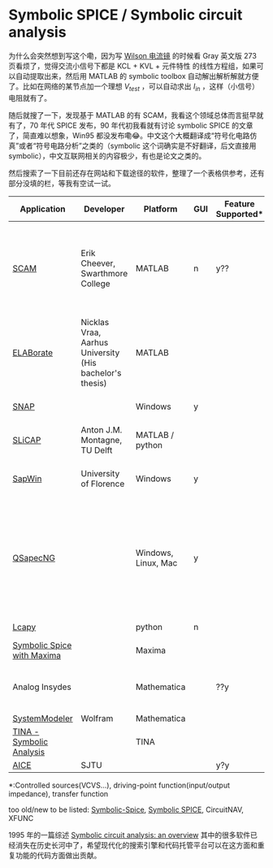 # Symbolic SPICE / Symbolic circuit analysis

为什么会突然想到写这个嘞，因为写 [Wilson 电流镜](../analog-subcircuits/Wilson_current_mirror.md) 的时候看 Gray 英文版 273 页看烦了，觉得交流小信号下都是 KCL + KVL + 元件特性 的线性方程组，如果可以自动提取出来，然后用 MATLAB 的 symbolic toolbox 自动解出解析解就方便了。比如在网络的某节点加一个理想 $V_{test}$ ，可以自动求出 $I_{in}$ ，这样（小信号）电阻就有了。

随后就搜了一下，发现基于 MATLAB 的有 SCAM，我看这个领域总体而言挺早就有了，70 年代 SPICE 发布，90 年代初我看就有讨论 symbolic SPICE 的文章了，简直难以想象，Win95 都没发布嘞😂。中文这个大概翻译成“符号化电路仿真”或者“符号电路分析”之类的（symbolic 这个词确实是不好翻译，后文直接用 symbolic），中文互联网相关的内容极少，有也是论文之类的。

然后搜索了一下目前还存在网站和下载途径的软件，整理了一个表格供参考，还有部分没填的栏，等我有空试一试。

| Application                                                  | Developer                                               | Platform            | GUI  | Feature Supported* | First release | Latest release                 | License                | Comment                                                      |
| ------------------------------------------------------------ | ------------------------------------------------------- | ------------------- | ---- | ------------------ | ------------- | ------------------------------ | ---------------------- | ------------------------------------------------------------ |
| [SCAM](https://lpsa.swarthmore.edu/Systems/Electrical/mna/MNA6.html) | Erik Cheever, Swarthmore College                            | MATLAB              | n    |    y??          |   2003      | 2019                           |   MIT            |       link on MATLAB webpage is the older version which don't support controlled source          |
| [ELABorate](https://github.com/NicklasVraa/ELABorate)        | Nicklas Vraa, Aarhus University (His bachelor's thesis) | MATLAB              |      |                    | 2023          | 2023                           | GPL-3.0                |                                                              |
| [SNAP](https://www.radio.feec.vutbr.cz/snap/)                |                                                         | Windows             | y    |                    |               | 3.2, September 2016            | free for noncommercial |                                                              |
| [SLiCAP](https://analog-electronics.tudelft.nl/slicap/slicap.html) | Anton J.M. Montagne, TU Delft                          | MATLAB / python     |      |                    |               | Jan. 2024                      |                        | [Structured Electronics Design](https://analog-electronics.tudelft.nl/index.html) |
| [SapWin](http://www.prodid.it/Sapwin4/)                      | University of Florence                                  | Windows             | y    |                    |               | 4.0, Build 0.65, November 2019 | CC BY-NC-SA 4.0        |                                                              |
| [QSapecNG](https://qsapecng.sourceforge.net/)                |                                                         | Windows, Linux, Mac | y    |                    | 2010?         | <2018                          | GPL-3.0                | It comes as continuation of SapWin for Windows, in order to give to the project a full compatibility on other platforms. |
| [Lcapy](https://github.com/mph-/lcapy)                       |                                                         | python              | n    |                    | 2014?         | 1.21, 2024                     | LGPL-2.1               |                                                              |
| [Symbolic Spice with Maxima](https://sourceforge.net/projects/symbolic-spice-with-maxima/) |                                                         | Maxima              |      |                    |               | 2022                           |                        |                                                              |
| Analog Insydes                                               |                                                         | Mathematica         |      | ??y                |               |                                |                        | [sigma delta66 / 固推铁球](https://www.zhihu.com/question/643505598/answer/3391307974)老师的导师的作品 |
| [SystemModeler](https://blog.wolfram.com/2014/08/21/wolfram-systemmodeler-in-electrical-engineering-courses/) | Wolfram                                                 | Mathematica         |      |                    |               |                                |                        |                                                              |
| [TINA - Symbolic Analysis](https://www.tina.com/symbolic-analysis/) |                                                         | TINA                |      |                    |               |                                | Proprietary            |                                                              |
| [AICE](https://aice.sjtu.edu.cn/)                            | SJTU                                                    |                     |      | y?y                |               |                                |                        |                                                              |

*:Controlled sources(VCVS...), driving-point function(input/output impedance), transfer function

too old/new to be listed: [Symbolic-Spice](https://github.com/eliot-des/Symbolic-Spice), [Symbolic SPICE](https://willowelectronics.com/symbolic-spice/symbolic-spice-application-notes/), CircuitNAV, XFUNC

1995 年的一篇综述 [Symbolic circuit analysis: an overview](https://ieeexplore.ieee.org/stamp/stamp.jsp?tp=&arnumber=510249) 其中的很多软件已经消失在历史长河中了，希望现代化的搜索引擎和代码托管平台可以在这方面和重复功能的代码方面做出贡献。


